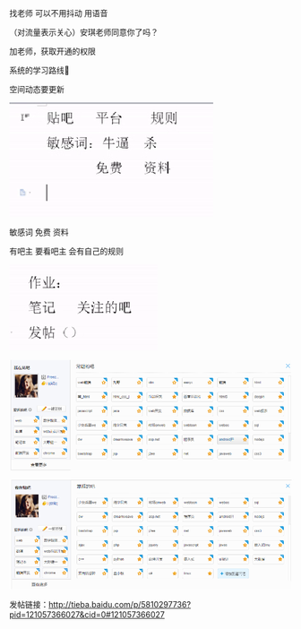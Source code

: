 找老师  可以不用抖动 用语音

（对流量表示关心）安琪老师同意你了吗？

加老师，获取开通的权限

系统的学习路线

空间动态要更新

![1532519135223](7.25.assets/1532519135223.png)

敏感词 免费 资料

有吧主  要看吧主  会有自己的规则

![1532519588706](7.25.assets/1532519588706.png)

![1532531809647](7.25.assets/1532531809647.png)

![1532531827221](7.25.assets/1532531827221.png)

发帖链接：http://tieba.baidu.com/p/5810297736?pid=121057366027&cid=0#121057366027
